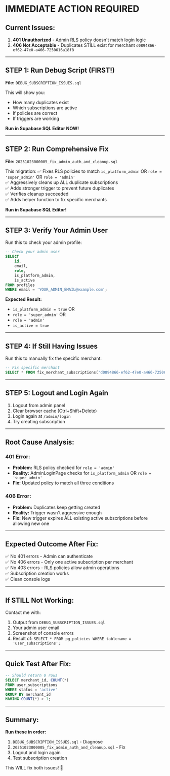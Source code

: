 # IMMEDIATE ACTION REQUIRED

## Current Issues:
1. **401 Unauthorized** - Admin RLS policy doesn't match login logic
2. **406 Not Acceptable** - Duplicates STILL exist for merchant `d0894866-ef62-47e0-a466-7250616a18f8`

---

## STEP 1: Run Debug Script (FIRST!)

**File:** `DEBUG_SUBSCRIPTION_ISSUES.sql`

This will show you:
- How many duplicates exist
- Which subscriptions are active
- If policies are correct
- If triggers are working

**Run in Supabase SQL Editor NOW!**

---

## STEP 2: Run Comprehensive Fix

**File:** `20251023000005_fix_admin_auth_and_cleanup.sql`

This migration:
✅ Fixes RLS policies to match `is_platform_admin` OR `role = 'super_admin'` OR `role = 'admin'`  
✅ Aggressively cleans up ALL duplicate subscriptions  
✅ Adds stronger trigger to prevent future duplicates  
✅ Verifies cleanup succeeded  
✅ Adds helper function to fix specific merchants  

**Run in Supabase SQL Editor!**

---

## STEP 3: Verify Your Admin User

Run this to check your admin profile:

```sql
-- Check your admin user
SELECT 
    id,
    email,
    role,
    is_platform_admin,
    is_active
FROM profiles
WHERE email = 'YOUR_ADMIN_EMAIL@example.com';
```

**Expected Result:**
- `is_platform_admin = true` OR
- `role = 'super_admin'` OR  
- `role = 'admin'`
- `is_active = true`

---

## STEP 4: If Still Having Issues

Run this to manually fix the specific merchant:

```sql
-- Fix specific merchant
SELECT * FROM fix_merchant_subscriptions('d0894866-ef62-47e0-a466-7250616a18f8');
```

---

## STEP 5: Logout and Login Again

1. Logout from admin panel
2. Clear browser cache (Ctrl+Shift+Delete)
3. Login again at `/admin/login`
4. Try creating subscription

---

## Root Cause Analysis:

### 401 Error:
- **Problem:** RLS policy checked for `role = 'admin'`
- **Reality:** AdminLoginPage checks for `is_platform_admin` OR `role = 'super_admin'`
- **Fix:** Updated policy to match all three conditions

### 406 Error:
- **Problem:** Duplicates keep getting created
- **Reality:** Trigger wasn't aggressive enough
- **Fix:** New trigger expires ALL existing active subscriptions before allowing new one

---

## Expected Outcome After Fix:

✅ No 401 errors - Admin can authenticate  
✅ No 406 errors - Only one active subscription per merchant  
✅ No 403 errors - RLS policies allow admin operations  
✅ Subscription creation works  
✅ Clean console logs  

---

## If STILL Not Working:

Contact me with:
1. Output from `DEBUG_SUBSCRIPTION_ISSUES.sql`
2. Your admin user email
3. Screenshot of console errors
4. Result of: `SELECT * FROM pg_policies WHERE tablename = 'user_subscriptions';`

---

## Quick Test After Fix:

```sql
-- Should return 0 rows
SELECT merchant_id, COUNT(*) 
FROM user_subscriptions 
WHERE status = 'active' 
GROUP BY merchant_id 
HAVING COUNT(*) > 1;
```

---

## Summary:

**Run these in order:**
1. `DEBUG_SUBSCRIPTION_ISSUES.sql` - Diagnose
2. `20251023000005_fix_admin_auth_and_cleanup.sql` - Fix
3. Logout and login again
4. Test subscription creation

This WILL fix both issues! 🎯
